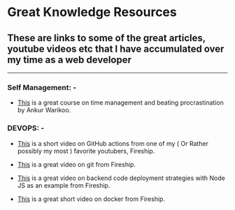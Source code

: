 # Great Knowledge Resources

## These are links to some of the great articles, youtube videos etc that I have accumulated over my time as a web developer

----------

### Self Management: -

- [This](https://courses.ankurwarikoo.com/) is a great course on time management and beating procrastination by Ankur Warikoo.

### DEVOPS: -

- [This](https://www.youtube.com/watch?v=eB0nUzAI7M8) is a short video on GitHub actions from one of my ( Or Rather possibly my most ) favorite youtubers, Fireship.

- [This](https://www.youtube.com/watch?v=ecK3EnyGD8o) is a great video on git from Fireship.

- [This](https://www.youtube.com/watch?v=uEVmD6n8Il0) is a great video on backend code deployment strategies with Node JS as an example from Fireship.

- [This](https://www.youtube.com/watch?v=gAkwW2tuIqE) is a great short video on docker from Fireship.
